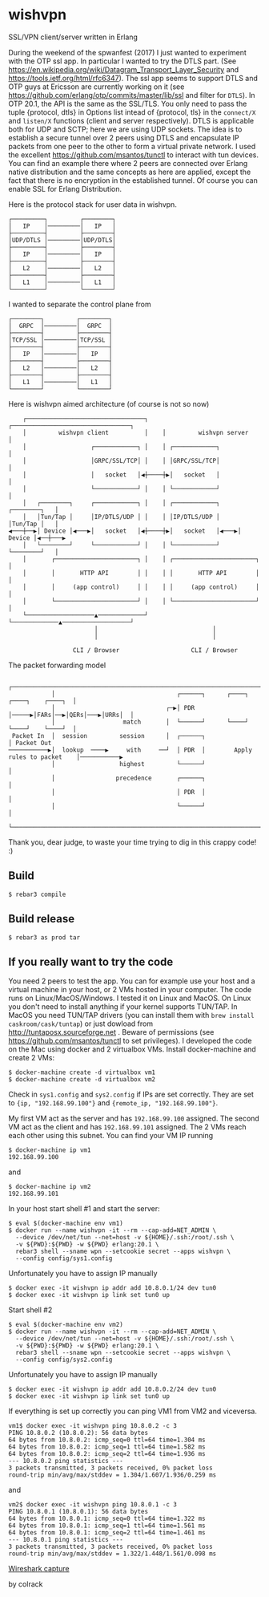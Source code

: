 wishvpn
=====

SSL/VPN client/server written in Erlang

During the weekend of the spwanfest (2017) I just wanted to experiment with
the OTP ssl app. In particular I wanted to try the DTLS part.
(See https://en.wikipedia.org/wiki/Datagram_Transport_Layer_Security and
https://tools.ietf.org/html/rfc6347).
The ssl app seems to support DTLS and OTP guys at Ericsson are currently 
working on it (see https://github.com/erlang/otp/commits/master/lib/ssl and 
filter for `DTLS`). In OTP 20.1, the API is the same as the SSL/TLS.
You only need to pass the tuple {protocol, dtls} in Options list intead of 
{protocol, tls} in the `connect/X` and `listen/X` functions (client and server 
respectively).
DTLS is applicable both for UDP and SCTP; here we are using UDP sockets.
The idea is to establish a secure tunnel over 2 peers using DTLS and encapsulate
IP packets from one peer to the other to form a virtual private network.
I used the excellent https://github.com/msantos/tunctl to interact with 
tun devices. You can find an example there where 2 peers are connected over 
Erlang native distribution and the same concepts as here are applied, except
the fact that there is no encryption in the established tunnel. Of course you 
can enable SSL for Erlang Distribution.

Here is the protocol stack for user data in wishvpn.
```
┌─────────┐         ┌────────┐
│   IP    │─────────│   IP   │
├─────────┤         ├────────┤
│UDP/DTLS │─────────│UDP/DTLS│
├─────────┤         ├────────┤
│   IP    │─────────│   IP   │
├─────────┤         ├────────┤
│   L2    │─────────│   L2   │
├─────────┤         ├────────┤
│   L1    │─────────│   L1   │
└─────────┘         └────────┘
```

I wanted to separate the control plane from 
```
┌────────┐         ┌────────┐
│  GRPC  │─────────│  GRPC  │
├────────┤         ├────────┤
│TCP/SSL │─────────│TCP/SSL │
├────────┤         ├────────┤
│   IP   │─────────│   IP   │
├────────┤         ├────────┤
│   L2   │─────────│   L2   │
├────────┤         ├────────┤
│   L1   │─────────│   L1   │
└────────┘         └────────┘
```

Here is wishvpn aimed architecture (of course is not so now)
```
    ┌─────────────────────────────────┐    ┌─────────────────────────────────┐
    │         wishvpn client          │    │         wishvpn server          │
    │                  ┌────────────┐ │    │ ┌────────────┐                  │
    │                  │GRPC/SSL/TCP│ │    │ │GRPC/SSL/TCP│                  │
    │                  │   socket   │◀┼────┼▶│   socket   │                  │
    │                  └────────────┘ │    │ └────────────┘                  │
    │   ┌────────┐     ┌────────────┐ │    │ ┌────────────┐     ┌────────┐   │
    │   │Tun/Tap │     │IP/DTLS/UDP │ │    │ │IP/DTLS/UDP │     │Tun/Tap │   │
◀───┼──▶│ Device │◀───▶│   socket   │◀┼────┼▶│   socket   │◀───▶│ Device │◀──┼───▶
    │   └────────┘     └────────────┘ │    │ └────────────┘     └────────┘   │
    │       ┌───────────────────────┐ │    │ ┌───────────────────────┐       │
    │       │       HTTP API        │ │    │ │       HTTP API        │       │
    │       │     (app control)     │ │    │ │     (app control)     │       │
    │       └───────────────────────┘ │    │ └───────────────────────┘       │
    └───────────────────▲─────────────┘    └─────────────▲───────────────────┘
                        │                                │
                        │                                │

                  CLI / Browser                    CLI / Browser
```

The packet forwarding model
```
            ┌───────────────────────────────────────────────────────────────────────────┐
            │                                  ┌──────┐      ┌────┐   ┌────┐    ┌────┐  │
            │                               ┌─▶│ PDR  │─────▶│FARs│──▶│QERs│───▶│URRs│  │
            │                   match       │  └──────┘      └────┘   └────┘    └────┘  │
 Packet In  │  session         session      │  ┌──────┐                                 │ Packet Out
───────────▶│  lookup  ────▶     with     ──┘  │ PDR  │        Apply rules to packet    │───────────▶
            │                  highest         └──────┘                                 │
            │                 precedence       ┌──────┐                                 │
            │                                  │ PDR  │                                 │
            │                                  └──────┘                                 │
            └───────────────────────────────────────────────────────────────────────────┘
```
Thank you, dear judge, to waste your time trying to dig in this crappy code! :)

Build
-----

    $ rebar3 compile

Build release
-----

    $ rebar3 as prod tar
    
If you really want to try the code
-----

You need 2 peers to test the app. You can for example use your host and a virtual 
machine in your host, or 2 VMs hosted in your computer.
The code runs on Linux/MacOS/Windows. I tested it on Linux and MacOS. On Linux
you don't need to install anything if your kernel supports TUN/TAP. In MacOS you 
need TUN/TAP drivers (you can install them with `brew install caskroom/cask/tuntap`)
or just dowload from http://tuntaposx.sourceforge.net . Beware of permissions 
(see https://github.com/msantos/tunctl to set privileges).
I developed the code on the Mac using docker and 2 virtualbox VMs.
Install docker-machine and create 2 VMs:

    $ docker-machine create -d virtualbox vm1
    $ docker-machine create -d virtualbox vm2
    
Check in `sys1.config` and `sys2.config` if IPs are set correctly.
They are set to `{ip, "192.168.99.100"}` and `{remote_ip, "192.168.99.100"}`.

My first VM act as the server and has `192.168.99.100` assigned.
The second VM act as the client and has `192.168.99.101` assigned.
The 2 VMs reach each other using this subnet.
You can find your VM IP running

    $ docker-machine ip vm1
    192.168.99.100
and

    $ docker-machine ip vm2
    192.168.99.101
    
In your host start shell #1 and start the server:

    $ eval $(docker-machine env vm1)
    $ docker run --name wishvpn -it --rm --cap-add=NET_ADMIN \
      --device /dev/net/tun --net=host -v ${HOME}/.ssh:/root/.ssh \
      -v ${PWD}:${PWD} -w ${PWD} erlang:20.1 \
      rebar3 shell --sname wpn --setcookie secret --apps wishvpn \
      --config config/sys1.config

Unfortunately you have to assign IP manually 

    $ docker exec -it wishvpn ip addr add 10.8.0.1/24 dev tun0
    $ docker exec -it wishvpn ip link set tun0 up

Start shell #2

    $ eval $(docker-machine env vm2)
    $ docker run --name wishvpn -it --rm --cap-add=NET_ADMIN \
      --device /dev/net/tun --net=host -v ${HOME}/.ssh:/root/.ssh \
      -v ${PWD}:${PWD} -w ${PWD} erlang:20.1 \
      rebar3 shell --sname wpn --setcookie secret --apps wishvpn \
      --config config/sys2.config

Unfortunately you have to assign IP manually

    $ docker exec -it wishvpn ip addr add 10.8.0.2/24 dev tun0
    $ docker exec -it wishvpn ip link set tun0 up

      
If everything is set up correctly you can ping VM1 from VM2 and viceversa.

    vm1$ docker exec -it wishvpn ping 10.8.0.2 -c 3
    PING 10.8.0.2 (10.8.0.2): 56 data bytes
    64 bytes from 10.8.0.2: icmp_seq=0 ttl=64 time=1.304 ms
    64 bytes from 10.8.0.2: icmp_seq=1 ttl=64 time=1.582 ms
    64 bytes from 10.8.0.2: icmp_seq=2 ttl=64 time=1.936 ms
    --- 10.8.0.2 ping statistics ---
    3 packets transmitted, 3 packets received, 0% packet loss
    round-trip min/avg/max/stddev = 1.304/1.607/1.936/0.259 ms
    
and

    vm2$ docker exec -it wishvpn ping 10.8.0.1 -c 3
    PING 10.8.0.1 (10.8.0.1): 56 data bytes
    64 bytes from 10.8.0.1: icmp_seq=0 ttl=64 time=1.322 ms
    64 bytes from 10.8.0.1: icmp_seq=1 ttl=64 time=1.561 ms
    64 bytes from 10.8.0.1: icmp_seq=2 ttl=64 time=1.461 ms
    --- 10.8.0.1 ping statistics ---
    3 packets transmitted, 3 packets received, 0% packet loss
    round-trip min/avg/max/stddev = 1.322/1.448/1.561/0.098 ms


[Wireshark capture](docs/wishvpn_dtls_wireshark.png)

by colrack
